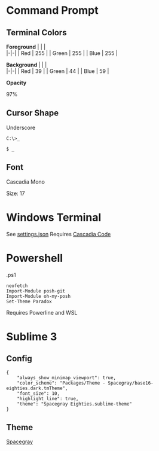 # Command Prompt

## Terminal Colors
**Foreground**
| | |             
|-|-|
| Red   | 255 |
| Green | 255 |
| Blue  | 255 |

**Background**
| | |             
|-|-|
| Red   | 39  |
| Green | 44  |
| Blue  | 59  |

**Opacity**

97%

## Cursor Shape

Underscore
```
C:\>_
```

```
$ _
```

## Font

Cascadia Mono

Size: 17

# Windows Terminal

See [settings.json](https://github.com/Papr3ka/Papr3ka/tree/master/WT)
Requires [Cascadia Code](https://github.com/microsoft/cascadia-code/releases)

# Powershell

.ps1
```
neofetch
Import-Module posh-git
Import-Module oh-my-posh
Set-Theme Paradox
```

Requires Powerline and WSL


# Sublime 3

## Config
```
{
	"always_show_minimap_viewport": true,
	"color_scheme": "Packages/Theme - Spacegray/base16-eighties.dark.tmTheme",
	"font_size": 10,
	"highlight_line": true,
	"theme": "Spacegray Eighties.sublime-theme"
}
```

## Theme
[Spacegray](https://packagecontrol.io/packages/Theme%20-%20Spacegray)

